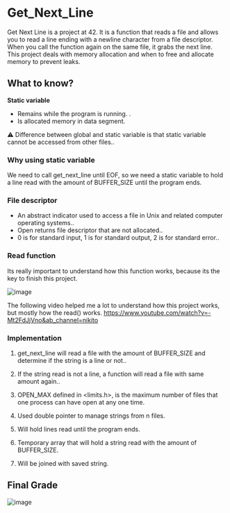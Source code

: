 # Get_Next_Line
Get Next Line is a project at 42.  It is a function that reads a file and allows you to read a line ending with a newline character from a file descriptor. When you call the function again on the same file, it grabs the next line. This project deals with memory allocation and when to free and allocate memory to prevent leaks.

## What to know?

**Static variable**

- Remains while the program is running. .<br />
- Is allocated memory in data segment.<br />

⚠️ Difference between global and static variable is that static variable cannot be accessed from other files..<br />

### Why using static variable
We need to call get_next_line until EOF, so we need a static variable to hold a line read with the amount of BUFFER_SIZE until the program ends.

### File descriptor
- An abstract indicator used to access a file in Unix and related computer operating systems..<br />
- Open returns file descriptor that are not allocated..<br />
- 0 is for standard input, 1 is for standard output, 2 is for standard error..<br />

### Read function
Its really important to understand how this function works, because its the key to finish this project.

![image](https://user-images.githubusercontent.com/103336451/221609996-7228f38e-c8c1-4412-be3e-253f46795098.png)

The following video helped me a lot to understand how this project works, but mostly how the read() works.
https://www.youtube.com/watch?v=-Mt2FdJjVno&ab_channel=nikito

### Implementation

1) get_next_line will read a file with the amount of BUFFER_SIZE and determine if the string is a line or not..<br />
2) If the string read is not a line, a function will read a file with same amount again..<br />

3) OPEN_MAX defined in <limits.h>, is the maximum number of files that one process can have open at any one time.
4) Used double pointer to manage strings from n files.
5) Will hold lines read until the program ends.

6) Temporary array that will hold a string read with the amount of BUFFER_SIZE.
7) Will be joined with saved string.

## Final Grade
![image](https://user-images.githubusercontent.com/103336451/221604380-1667b5b0-156b-4b7a-a5ba-202a9baa3b3e.png)
